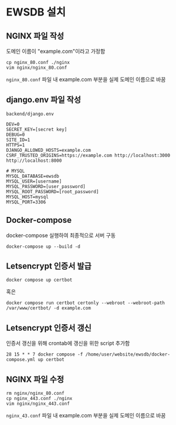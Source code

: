 # EWSDB 설치

## NGINX 파일 작성

도메인 이름이 "example.com"이라고 가정함

```
cp nginx_80.conf ./nginx
vim nginx/nginx_80.conf
```

`nginx_80.conf` 파일 내 example.com 부분을 실제 도메인 이름으로 바꿈

## django.env 파일 작성

`backend/django.env`

```
DEV=0
SECRET_KEY=[secret key]
DEBUG=0
SITE_ID=1
HTTPS=1
DJANGO_ALLOWED_HOSTS=example.com
CSRF_TRUSTED_ORIGINS=https://example.com http://localhost:3000 http://localhost:8000

# MYSQL
MYSQL_DATABASE=ewsdb
MYSQL_USER=[username]
MYSQL_PASSWORD=[user_password]
MYSQL_ROOT_PASSWORD=[root_password]
MYSQL_HOST=mysql
MYSQL_PORT=3306
```

## Docker-compose

docker-compose 실행하여 최종적으로 서버 구동

```
docker-compose up --build -d
```

## Letsencrypt 인증서 발급

```
docker compose up certbot
```

혹은

```
docker compose run certbot certonly --webroot --webroot-path /var/www/certbot/ -d example.com
```

## Letsencrypt 인증서 갱신

인증서 갱신을 위해 crontab에 갱신을 위한 script 추가함

```
28 15 * * 7 docker compose -f /home/user/website/ewsdb/docker-compose.yml up certbot
```

## NGINX 파일 수정

```
rm nginx/nginx_80.conf
cp nginx_443.conf ./nginx
vim nginx/nginx_443.conf
```

`nginx_43.conf` 파일 내 example.com 부분을 실제 도메인 이름으로 바꿈
